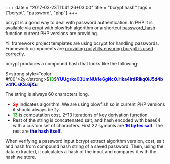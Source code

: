 +++
date = "2017-03-23T11:41:26+03:00"
title = "bcrypt hash"
tags = ["bcrypt", "password", "php"]
+++

bcrypt is a good way to deal with password authentication. In PHP it is available via
[crypt](https://secure.php.net/manual/en/function.crypt.php) with blowfish algorithm or a shortcut
[password_hash](https://secure.php.net/manual/en/function.password-hash.php) function current PHP versions are providing.

Yii framework project templates are using bcrypt for handling passwords. Framework components
are [providing polyfills ensuring bcrypt is used correctly](http://www.yiiframework.com/doc-2.0/yii-base-security.html#generatePasswordHash()-detail).
 
bcrypt produces a compound hash that looks like the following:

$<strong style="color: #f00">2y</strong>$<strong style="color: #0a0">13</strong>$<strong style="color: #00f">YUUgrko03UmNU/fe6gNcO.</strong><strong style="color: #00a">Hka4lrdRlkq0iJ5d4bv4fK.sKS.6jXu</strong>

The string is always 60 characters long.

- <strong style="color: #f00">2y</strong> indicates algorithm. We are using blowfish so in current PHP versions it should
  always be `2y`.
- <strong style="color: #0a0">13</strong> is computation cost. 2^13 iterations of [key derivation function](https://en.wikipedia.org/wiki/Key_derivation_function).
- Rest of the string is concatenated salt, and hash encoded with base64 with a custom set of characters.
  First 22 symbols are <strong style="color: #00f">16 bytes salt</strong>. The rest are <strong style="color: #00a">the hash itself</strong>.

When verifying a password input bcrypt extract algorithm version, cost, salt and hash from compound hash string of
a saved password. Then, using the data extracted, it calculates a hash of the input and compares it with the hash
we store.
